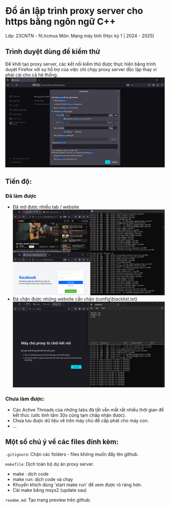 # Đồ án lập trình proxy server cho https bằng ngôn ngữ C++
Lớp: 23CNTN - fit.hcmus
Môn: Mạng máy tính (Học kỳ 1 | 2024 - 2025)

## Trình duyệt dùng để kiểm thử
Để khởi tạo proxy server, các kết nối kiểm thử được thực hiện bằng trình duyệt Firefox với sự hỗ trợ của việc chỉ chạy proxy server độc lập thay vì phải cài cho cả hệ thống.
![alt text](bin/firefox%20proxy%20configuration.png) 

## Tiến độ:
### Đã làm được
+ Đã mở được nhiều tab / website
![alt text](bin/demo_00.png)
+ Đã chặn được những website cần chặn (config\blacklist.txt)
![alt text](bin/demo_01.png)

### Chưa làm được:
+ Các Active Threads của những tabs đã tắt vẫn mất rất nhiều thời gian để kết thúc (ước tính tầm 30s cũng tạm chấp nhận được).
+ Chưa lưu được dữ liệu về trên máy chủ để cấp phát cho máy con.
+ ...

## Một số chú ý về các files đính kèm:
`.gitignore`: Chặn các folders - files không muốn đẩy lên github.

`makefile`: Dịch toàn bộ dự án proxy server.
+ make    : dịch code 
+ make run: dịch code và chạy
+ Khuyến khích dùng 'start make run' để xem được rõ ràng hơn.
+ Cài make bằng msys2 (update sau) 

`readme.md`: Tạo trang preview trên github.